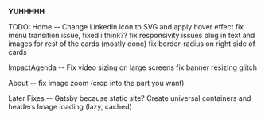 **YUHHHHH**

TODO:
Home -- Change Linkedin icon to SVG and apply hover effect
        fix menu transition issue, fixed i think??
        fix responsivity issues
        plug in text and images for rest of the cards (mostly done)
        fix border-radius on right side of cards

ImpactAgenda -- Fix video sizing on large screens
                fix banner resizing glitch

About -- fix image zoom (crop into the part you want)



Later Fixes -- Gatsby because static site?
               Create universal containers and headers
               Image loading (lazy, cached)